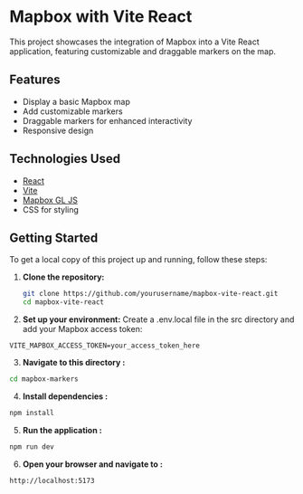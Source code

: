 # Mapbox with Vite React

This project showcases the integration of Mapbox into a Vite React application, featuring customizable and draggable markers on the map.

## Features
- Display a basic Mapbox map
- Add customizable markers
- Draggable markers for enhanced interactivity
- Responsive design

## Technologies Used
- [React](https://reactjs.org/)
- [Vite](https://vitejs.dev/)
- [Mapbox GL JS](https://docs.mapbox.com/mapbox-gl-js/api/)
- CSS for styling

## Getting Started

To get a local copy of this project up and running, follow these steps:

1. **Clone the repository:**
   ```bash
   git clone https://github.com/yourusername/mapbox-vite-react.git
   cd mapbox-vite-react

2. **Set up your environment:**
   Create a .env.local file in the src directory and add your Mapbox access token:
```
VITE_MAPBOX_ACCESS_TOKEN=your_access_token_here
```

3. **Navigate to this directory :**
```bash
cd mapbox-markers
```
4. **Install dependencies :**
```bash
npm install
```
5. **Run the application :**
```bash
npm run dev
```
6. **Open your browser and navigate to :**
```
http://localhost:5173
```

